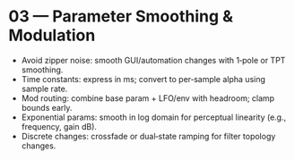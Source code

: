 # 03 — Parameter Smoothing & Modulation

- Avoid zipper noise: smooth GUI/automation changes with 1‑pole or TPT smoothing.
- Time constants: express in ms; convert to per‑sample alpha using sample rate.
- Mod routing: combine base param + LFO/env with headroom; clamp bounds early.
- Exponential params: smooth in log domain for perceptual linearity (e.g., frequency, gain dB).
- Discrete changes: crossfade or dual‑state ramping for filter topology changes.

